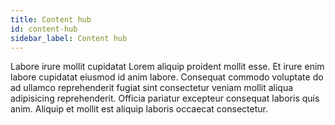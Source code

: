 ```yaml
---
title: Content hub
id: content-hub
sidebar_label: Content hub
---
```


Labore irure mollit cupidatat Lorem aliquip proident mollit esse. Et irure enim labore cupidatat eiusmod id anim labore. Consequat commodo voluptate do ad ullamco reprehenderit fugiat sint consectetur veniam mollit aliqua adipisicing reprehenderit. Officia pariatur excepteur consequat laboris quis anim. Aliquip et mollit est aliquip laboris occaecat consectetur.

